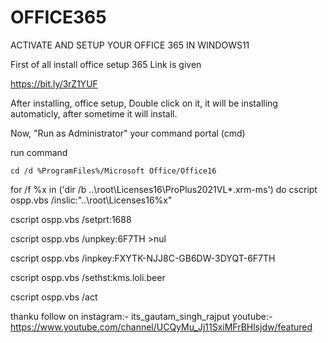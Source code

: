 # OFFICE365
ACTIVATE AND SETUP YOUR OFFICE 365 IN WINDOWS11

First of all install office setup 365 Link is given  

https://bit.ly/3rZ1YUF

After installing, office setup, Double click on it, it will be installing automaticly, after sometime it will install.

Now, "Run as Administrator" your command portal (cmd)

run command


    cd /d %ProgramFiles%/Microsoft Office/Office16
    


for /f %x in ('dir /b ..\root\Licenses16\ProPlus2021VL*.xrm-ms') do cscript ospp.vbs /inslic:"..\root\Licenses16\%x"



cscript ospp.vbs /setprt:1688



cscript ospp.vbs /unpkey:6F7TH >nul



cscript ospp.vbs /inpkey:FXYTK-NJJ8C-GB6DW-3DYQT-6F7TH



cscript ospp.vbs /sethst:kms.loli.beer



cscript ospp.vbs /act


thanku 
follow on instagram:- its_gautam_singh_rajput
youtube:- https://www.youtube.com/channel/UCQyMu_Jj11SxiMFrBHlsjdw/featured

